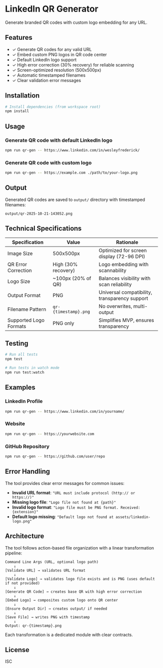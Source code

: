 # LinkedIn QR Generator

Generate branded QR codes with custom logo embedding for any URL.

## Features

- ✓ Generate QR codes for any valid URL
- ✓ Embed custom PNG logos in QR code center
- ✓ Default LinkedIn logo support
- ✓ High error correction (30% recovery) for reliable scanning
- ✓ Screen-optimized resolution (500x500px)
- ✓ Automatic timestamped filenames
- ✓ Clear validation error messages

## Installation

```bash
# Install dependencies (from workspace root)
npm install
```

## Usage

### Generate QR code with default LinkedIn logo

```bash
npm run qr-gen -- https://www.linkedin.com/in/wesleyfrederick/
```

### Generate QR code with custom logo

```bash
npm run qr-gen -- https://example.com ./path/to/your-logo.png
```

## Output

Generated QR codes are saved to `output/` directory with timestamped filenames:

```text
output/qr-2025-10-21-143052.png
```

## Technical Specifications

| Specification | Value | Rationale |
|---------------|-------|-----------|
| Image Size | 500x500px | Optimized for screen display (72-96 DPI) |
| QR Error Correction | High (30% recovery) | Logo embedding with scannability |
| Logo Size | ~100px (20% of QR) | Balances visibility with scan reliability |
| Output Format | PNG | Universal compatibility, transparency support |
| Filename Pattern | `qr-{timestamp}.png` | No overwrites, multi-output |
| Supported Logo Formats | PNG only | Simplifies MVP, ensures transparency |

## Testing

```bash
# Run all tests
npm test

# Run tests in watch mode
npm run test:watch
```

## Examples

### LinkedIn Profile

```bash
npm run qr-gen -- https://www.linkedin.com/in/yourname/
```

### Website

```bash
npm run qr-gen -- https://yourwebsite.com
```

### GitHub Repository

```bash
npm run qr-gen -- https://github.com/user/repo
```

## Error Handling

The tool provides clear error messages for common issues:

- **Invalid URL format**: `"URL must include protocol (http:// or https://)"`
- **Missing logo file**: `"Logo file not found at {path}"`
- **Invalid logo format**: `"Logo file must be PNG format. Received: {extension}"`
- **Default logo missing**: `"Default logo not found at assets/linkedin-logo.png"`

## Architecture

The tool follows action-based file organization with a linear transformation pipeline:

```text
Command Line Args (URL, optional logo path)
    ↓
[Validate URL] → validates URL format
    ↓
[Validate Logo] → validates logo file exists and is PNG (uses default if not provided)
    ↓
[Generate QR Code] → creates base QR with high error correction
    ↓
[Embed Logo] → composites custom logo onto QR center
    ↓
[Ensure Output Dir] → creates output/ if needed
    ↓
[Save File] → writes PNG with timestamp
    ↓
Output: qr-{timestamp}.png
```

Each transformation is a dedicated module with clear contracts.

## License

ISC
